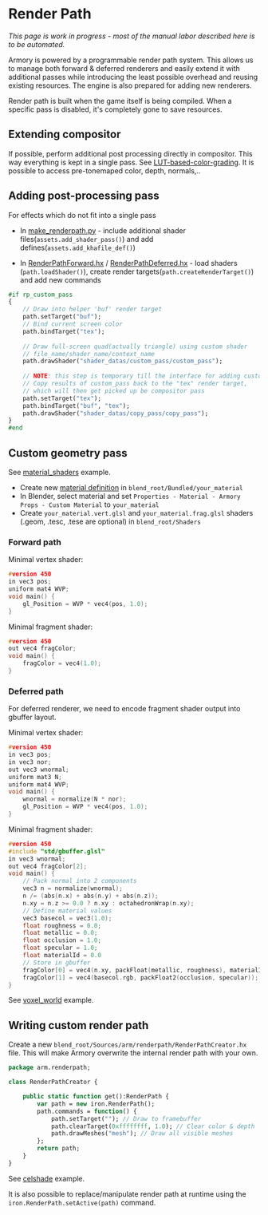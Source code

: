 # Render Path

*This page is work in progress - most of the manual labor described here is to be automated.*

Armory is powered by a programmable render path system. This allows us to manage both forward & deferred renderers and easily extend it with additional passes while introducing the least possible overhead and reusing existing resources. The engine is also prepared for adding new renderers.

Render path is built when the game itself is being compiled. When a specific pass is disabled, it's completely gone to save resources.

## Extending compositor

If possible, perform additional post processing directly in compositor. This way everything is kept in a single pass. See [LUT-based-color-grading](https://github.com/armory3d/armory/commit/42b0aaadeda67b2eabde0344ebbb100f18bd8e0d). It is possible to access pre-tonemaped color, depth, normals,..

## Adding post-processing pass

For effects which do not fit into a single pass

- In [make_renderpath.py](https://github.com/armory3d/armory/blob/master/blender/arm/make_renderpath.py) - include additional shader files(`assets.add_shader_pass()`) and add defines(`assets.add_khafile_def()`)

- In [RenderPathForward.hx](https://github.com/armory3d/armory/blob/master/Sources/armory/renderpath/RenderPathForward.hx) / [RenderPathDeferred.hx](https://github.com/armory3d/armory/blob/master/Sources/armory/renderpath/RenderPathDeferred.hx) - load shaders (`path.loadShader()`), create render targets(`path.createRenderTarget()`) and add new commands

```haxe
#if rp_custom_pass
{
	// Draw into helper 'buf' render target
	path.setTarget("buf"); 
	// Bind current screen color
	path.bindTarget("tex");
	
	// Draw full-screen quad(actually triangle) using custom shader
	// file_name/shader_name/context_name
	path.drawShader("shader_datas/custom_pass/custom_pass");
	
	// NOTE: this step is temporary till the interface for adding custom passes improves
	// Copy results of custom_pass back to the "tex" render target,
	// which will then get picked up be compositor pass
	path.setTarget("tex");
	path.bindTarget("buf", "tex");
	path.drawShader("shader_datas/copy_pass/copy_pass");
}
#end
```

## Custom geometry pass

See [material_shaders](https://github.com/armory3d/armory_examples/tree/master/material_shaders) example.

- Create new [material definition](https://github.com/armory3d/armory_examples/blob/master/material_shaders/Bundled/MyMaterial/MyMaterial.json) in `blend_root/Bundled/your_material`
- In Blender, select material and set `Properties - Material - Armory Props - Custom Material` to `your_material`
- Create `your_material.vert.glsl` and `your_material.frag.glsl` shaders (.geom, .tesc, .tese are optional) in `blend_root/Shaders`

### Forward path

Minimal vertex shader:

```c
#version 450
in vec3 pos;
uniform mat4 WVP;
void main() {
	gl_Position = WVP * vec4(pos, 1.0);
}
```

Minimal fragment shader:

```c
#version 450
out vec4 fragColor;
void main() {
	fragColor = vec4(1.0);
}
```

### Deferred path

For deferred renderer, we need to encode fragment shader output into gbuffer layout.

Minimal vertex shader:

```c
#version 450
in vec3 pos;
in vec3 nor;
out vec3 wnormal;
uniform mat3 N;
uniform mat4 WVP;
void main() {
	wnormal = normalize(N * nor);
	gl_Position = WVP * vec4(pos, 1.0);
}
```

Minimal fragment shader:

```c
#version 450
#include "std/gbuffer.glsl"
in vec3 wnormal;
out vec4 fragColor[2];
void main() {
	// Pack normal into 2 components
	vec3 n = normalize(wnormal);
	n /= (abs(n.x) + abs(n.y) + abs(n.z));
	n.xy = n.z >= 0.0 ? n.xy : octahedronWrap(n.xy);
	// Define material values
	vec3 basecol = vec3(1.0);
	float roughness = 0.0;
	float metallic = 0.0;
	float occlusion = 1.0;
	float specular = 1.0;
	float materialId = 0.0
	// Store in gbuffer
	fragColor[0] = vec4(n.xy, packFloat(metallic, roughness), materialId);
	fragColor[1] = vec4(basecol.rgb, packFloat2(occlusion, specular));
}
```

See [voxel_world](https://github.com/armory3d/voxel_world) example.

## Writing custom render path

Create a new `blend_root/Sources/arm/renderpath/RenderPathCreator.hx` file. This will make Armory overwrite the internal render path with your own.

```haxe
package arm.renderpath;

class RenderPathCreator {

	public static function get():RenderPath {
		var path = new iron.RenderPath();
		path.commands = function() {
			path.setTarget(""); // Draw to framebuffer
			path.clearTarget(0xffffffff, 1.0); // Clear color & depth
			path.drawMeshes("mesh"); // Draw all visible meshes
		};
		return path;
	}
}
```

See [celshade](https://github.com/armory3d/driver_celshade_example) example.

It is also possible to replace/manipulate render path at runtime using the `iron.RenderPath.setActive(path)` command.
